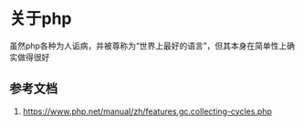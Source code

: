 # 关于php
虽然php各种为人诟病，并被尊称为“世界上最好的语言”，但其本身在简单性上确实做得很好


## 参考文档
1. <https://www.php.net/manual/zh/features.gc.collecting-cycles.php>